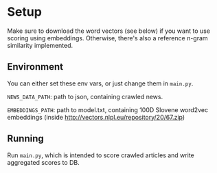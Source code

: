 # Setup
Make sure to download the word vectors (see below) if you want to use scoring 
using embeddings. Otherwise, there's also a reference n-gram similarity implemented. 

## Environment
You can either set these env vars, or just change them in `main.py`.  

`NEWS_DATA_PATH`: path to json, containing crawled news.  
 
`EMBEDDINGS_PATH`: path to model.txt, containing 100D Slovene word2vec embeddings 
(inside http://vectors.nlpl.eu/repository/20/67.zip)

## Running
Run `main.py`, which is intended to score crawled articles and write aggregated scores to DB.